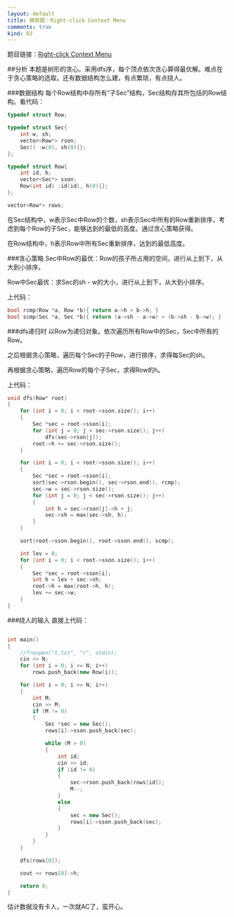 ```yaml
---
layout: default
title: 微软题：Right-click Context Menu
comments: true
kind: OJ
---
```


题目链接：[Right-click Context Menu](http://hihocoder.com/contest/hiho64/problem/1)

##分析
本题是树形的贪心。采用dfs序，每个顶点依次贪心算得最优解。难点在于贪心策略的选取。还有数据结构怎么建，有点繁琐，有点绕人。

###数据结构
每个Row结构中存所有“子Sec”结构，Sec结构存其所包括的Row结构。看代码：

```c++
typedef struct Row;

typedef struct Sec{
	int w, sh;
	vector<Row*> rson;
	Sec() :w(0), sh(0){};
};

typedef struct Row{
	int id, h;
	vector<Sec*> sson;
	Row(int id) :id(id), h(0){};
};

vector<Row*> rows;
```

在Sec结构中，w表示Sec中Row的个数，sh表示Sec中所有的Row重新排序，考虑到每个Row的子Sec，能够达到的最低的高度。通过贪心策略获得。

在Row结构中，h表示Row中所有Sec重新排序，达到的最低高度。

###贪心策略
Sec中Row的最优：Row的孩子所占用的空间，进行从上到下，从大到小排序。

Row中Sec最优：求Sec的sh - w的大小，进行从上到下，从大到小排序。

上代码：

```C++
bool rcmp(Row *a, Row *b){ return a->h > b->h; }
bool scmp(Sec *a, Sec *b){ return (a->sh - a->w) > (b->sh - b->w); }
```

###dfs递归时
以Row为递归对象。依次遍历所有Row中的Sec，Sec中所有的Row。

之后根据贪心策略，遍历每个Sec的子Row，进行排序，求得每Sec的sh。

再根据贪心策略，遍历Row的每个子Sec，求得Row的h。

上代码：

```c++
void dfs(Row* root)
{
	for (int i = 0; i < root->sson.size(); i++)
	{
		Sec *sec = root->sson[i];
		for (int j = 0; j < sec->rson.size(); j++)
			dfs(sec->rson[j]);
		root->h += sec->rson.size();
	}

	for (int i = 0; i < root->sson.size(); i++)
	{
		Sec *sec = root->sson[i];
		sort(sec->rson.begin(), sec->rson.end(), rcmp);
		sec->w = sec->rson.size();
		for (int j = 0; j < sec->rson.size(); j++)
		{
			int h = sec->rson[j]->h + j;
			sec->sh = max(sec->sh, h);
		}
	}

	sort(root->sson.begin(), root->sson.end(), scmp);

	int lev = 0;
	for (int i = 0; i < root->sson.size(); i++)
	{
		Sec *sec = root->sson[i];
		int h = lev + sec->sh;
		root->h = max(root->h, h);
		lev += sec->w;
	}
}

```

###绕人的输入
直接上代码：

```C++

int main()
{
	//freopen("t.txt", "r", stdin);
	cin >> N;
	for (int i = 0; i <= N; i++)
		rows.push_back(new Row(i));

	for (int i = 0; i <= N; i++)
	{
		int M;
		cin >> M;
		if (M != 0)
		{
			Sec *sec = new Sec();
			rows[i]->sson.push_back(sec);

			while (M > 0)
			{
				int id;
				cin >> id;
				if (id != 0)
				{
					sec->rson.push_back(rows[id]);
					M--;
				}
				else
				{
					sec = new Sec();
					rows[i]->sson.push_back(sec);
				}
			}
		}
	}

	dfs(rows[0]);

	cout << rows[0]->h;

	return 0;
}
```

估计数据没有卡人，一次就AC了，蛮开心。


